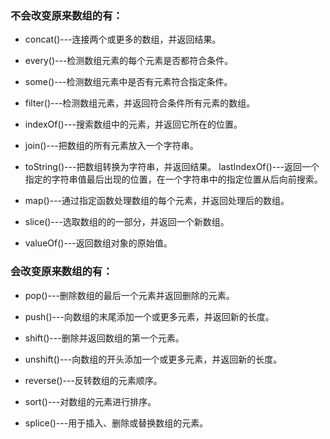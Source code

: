 ### 不会改变原来数组的有：
- concat()---连接两个或更多的数组，并返回结果。

- every()---检测数组元素的每个元素是否都符合条件。

- some()---检测数组元素中是否有元素符合指定条件。

- filter()---检测数组元素，并返回符合条件所有元素的数组。

- indexOf()---搜索数组中的元素，并返回它所在的位置。

- join()---把数组的所有元素放入一个字符串。

- toString()---把数组转换为字符串，并返回结果。
  lastIndexOf()---返回一个指定的字符串值最后出现的位置，在一个字符串中的指定位置从后向前搜索。
- map()---通过指定函数处理数组的每个元素，并返回处理后的数组。

- slice()---选取数组的的一部分，并返回一个新数组。

- valueOf()---返回数组对象的原始值。


### 会改变原来数组的有：
- pop()---删除数组的最后一个元素并返回删除的元素。

- push()---向数组的末尾添加一个或更多元素，并返回新的长度。

- shift()---删除并返回数组的第一个元素。

- unshift()---向数组的开头添加一个或更多元素，并返回新的长度。

- reverse()---反转数组的元素顺序。

- sort()---对数组的元素进行排序。

- splice()---用于插入、删除或替换数组的元素。